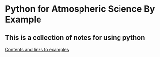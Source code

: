 
# Python for Atmospheric Science By Example

## This is a collection of notes for using python


[Contents and links to examples](https://github.com/aiyyer/pas/blob/master/examples/pas.md)


